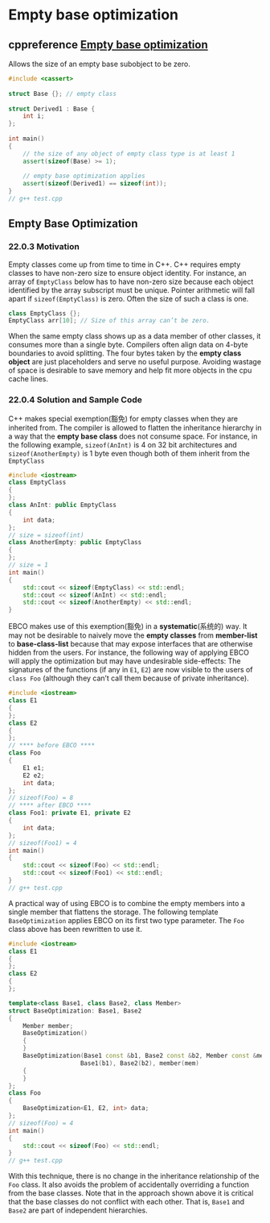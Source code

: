 # Empty base optimization



## cppreference [Empty base optimization](https://en.cppreference.com/w/cpp/language/ebo)

Allows the size of an empty base subobject to be zero.

```C++
#include <cassert>
 
struct Base {}; // empty class
 
struct Derived1 : Base {
    int i;
};
 
int main()
{
    // the size of any object of empty class type is at least 1
    assert(sizeof(Base) >= 1);
 
    // empty base optimization applies
    assert(sizeof(Derived1) == sizeof(int));
}
// g++ test.cpp
```



## Empty Base Optimization



### 22.0.3 Motivation

Empty classes come up from time to time in C++. C++ requires empty classes to have non-zero size to ensure object identity. For instance, an array of `EmptyClass` below has to have non-zero size because each object identified by the array subscript must be unique. Pointer arithmetic will fall apart if `sizeof(EmptyClass)` is zero. Often the size of such a class is one.

```C++
class EmptyClass {};
EmptyClass arr[10]; // Size of this array can’t be zero.
```

When the same empty class shows up as a data member of other classes, it consumes more than a single byte. Compilers often align data on 4-byte boundaries to avoid splitting. The four bytes taken by the **empty class object** are just placeholders and serve no useful purpose. Avoiding wastage of space is desirable to save memory and help fit more objects in the cpu cache lines.

### 22.0.4 Solution and Sample Code

C++ makes special exemption(豁免) for empty classes when they are inherited from. The compiler is allowed to flatten the inheritance hierarchy in a way that the **empty base class** does not consume space. For instance, in the following example, `sizeof(AnInt)` is 4 on 32 bit architectures and `sizeof(AnotherEmpty)` is 1 byte even though both of them inherit from the `EmptyClass`

```C++
#include <iostream>
class EmptyClass
{
};
class AnInt: public EmptyClass
{
	int data;
};
// size = sizeof(int)
class AnotherEmpty: public EmptyClass
{
};
// size = 1
int main()
{
	std::cout << sizeof(EmptyClass) << std::endl;
	std::cout << sizeof(AnInt) << std::endl;
	std::cout << sizeof(AnotherEmpty) << std::endl;
}

```

EBCO makes use of this exemption(豁免) in a **systematic**(系统的) way. It may not be desirable to naively move the **empty classes** from **member-list** to **base-class-list** because that may expose interfaces that are otherwise hidden from the users. For instance, the following way of applying EBCO will apply the optimization but may have undesirable side-effects: The signatures of the functions (if any in `E1`, `E2`) are now visible to the users of `class Foo` (although they can’t call them because of private inheritance).

```C++
#include <iostream>
class E1
{
};
class E2
{
};
// **** before EBCO ****
class Foo
{
	E1 e1;
	E2 e2;
	int data;
};
// sizeof(Foo) = 8
// **** after EBCO ****
class Foo1: private E1, private E2
{
	int data;
};
// sizeof(Foo1) = 4
int main()
{
	std::cout << sizeof(Foo) << std::endl;
	std::cout << sizeof(Foo1) << std::endl;
}
// g++ test.cpp

```

A practical way of using EBCO is to combine the empty members into a single member that flattens the storage. The following template `BaseOptimization` applies EBCO on its first two type parameter. The `Foo` class above has been rewritten to use it.

```C++
#include <iostream>
class E1
{
};
class E2
{
};

template<class Base1, class Base2, class Member>
struct BaseOptimization: Base1, Base2
{
	Member member;
	BaseOptimization()
	{
	}
	BaseOptimization(Base1 const &b1, Base2 const &b2, Member const &mem) :
					Base1(b1), Base2(b2), member(mem)
	{
	}
};
class Foo
{
	BaseOptimization<E1, E2, int> data;
};
// sizeof(Foo) = 4
int main()
{
	std::cout << sizeof(Foo) << std::endl;
}
// g++ test.cpp

```

With this technique, there is no change in the inheritance relationship of the `Foo` class. It also avoids the problem of accidentally overriding a function from the base classes. Note that in the approach shown above it is critical that the base classes do not conflict with each other. That is, `Base1` and `Base2` are part of independent hierarchies.


